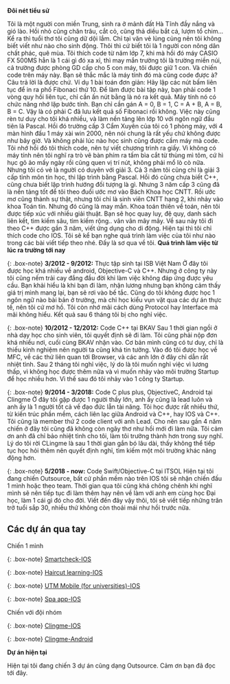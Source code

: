 
**Đôi nét tiểu sử**

Tôi là một người con miền Trung, sinh ra ở mảnh đất Hà Tĩnh đầy nắng và gió lào. Hồi nhỏ cũng chăn trâu, cắt cỏ, cũng thả diều bắt cá, lượm tổ chim... Kể ra thì tuổi thơ tôi cũng dữ dội lắm. Chỉ tại văn vẻ lủng củng nên tôi không biết viết như nào cho sinh động. Thôi thì cứ biết tôi là 1 người con nông dân chất phác, quê mùa. Tôi thích code từ năm lớp 7, khi mà hồi đó máy CASIO FX 500MS hẳn là 1 cái gì đó xa xỉ, thì may mắn trường tôi là trường miền núi, cả trường được phòng GD cấp cho 5 con máy, tôi được giữ 1 con. Và chiến code trên máy này. Bạn sẽ thắc mắc là máy tính đó mà cũng code được à? Câu trả lời là được chứ. Ví dụ 1 bài toán đơn giản:
Hãy lập các nút bấm liên tục để in ra phố Fibonaci thứ 10. 
Để làm được bài tập này, bạn phải code 1 vòng quy hồi liên tục, chỉ cần ấn nút bằng là nó ra kết quả.
Máy tính nó có chức năng nhớ lặp bước tính. Bạn chỉ cần gán A = 0, B = 1, C = A + B, A = B, B = C. 
Vậy là có phải C đã lưu kết quả số Fibonaci rồi không.
Việc này cũng rèn tư duy cho tôi khá nhiều, và làm nền tảng lên lớp 10 với ngôn ngữ đầu tiên là Pascal. Hồi đó trường cấp 3 Cẩm Xuyên của tôi có 1 phòng máy, với 4 màn hình đấu 1 máy xài win 2000, nên nói chung là rất yếu chứ không được như bây giờ. Và không phải lúc nào học sinh cũng được cầm máy mà code. Tôi nhớ hồi đó tôi thích code, nên tự viết chương trình ra giấy. Vì không có máy tính nên tôi nghĩ ra trò vẽ bàn phím ra tấm bìa cắt từ thùng mì tôm, cứ hì hục gõ ảo mấy ngày rồi cũng quen vị trí nút, không phải mổ lò cò nữa. Nhưng tôi có vẻ là người có duyên với giải 3. Cả 3 năm tôi cũng chỉ là giải 3 cấp tỉnh môn tin học, thi lập trình bằng Pascal. Hồi đó cũng chưa biết C++, cũng chưa biết lập trình hướng đối tượng là gì. Nhưng 3 năm cấp 3 cũng đã là nền tảng tốt để tôi theo đuổi ước mơ vào Bách Khoa học CNTT. Rồi ước mơ cũng thành sự thật, nhưng tôi chỉ là sinh viên CNTT hạng 2, khi nhảy vào khoa Toán tin. Nhưng đó cũng là may mắn. Khoa toán thiên về toán, nên tôi được tiếp xúc với nhiều giải thuật. Bạn sẽ học quay luy, đệ quy, danh sách liên kết, tìm kiếm sâu, tìm kiếm rộng.. vân vân mây mây. Về sau này tôi đi theo C++ được gần 3 năm, viết ứng dụng cho di động. Hiện tại thì tôi chỉ thích code cho IOS. 
Tôi sẽ kể bạn nghe quá trình làm việc của tôi như nào trong các bài viết tiếp theo nhé.
Đấy là sơ qua về tôi.
**Quá trình làm việc từ lúc ra trường tới nay**

{: .box-note}
**3/2012 - 9/2012:** Thực tập sinh tại ISB Việt Nam
Ở đây tôi được học khá nhiều về android, Objective-C và C++. Nhưng ở công ty này tôi cũng nếm trải cay đắng đầu đời khi làm việc không đáp ứng được yêu cầu. Bạn khải hiểu là khi bạn đi làm, nhận lương nhưng bạn không cảm thấy giá trị mình mang lại, bạn sẽ rơi vào bế tắc. Cũng do tôi không được học 1 ngôn ngữ nào bài bản ở trường, mà chỉ học kiểu vụn vặt qua các dự án thực tế, nên tôi cứ mơ hồ. Tôi còn nhớ mãi cách dùng Protocol hay Interface mà mãi không hiểu. Kết quả sau 6 tháng tôi bị cho nghỉ việc. 

{: .box-note}
**10/2012 - 12/2012:** Code C++ tại BKAV
Sau 1 thời gian ngồi ở nhà dạy học cho sinh viên, tôi quyết định sẽ đi làm. Tôi cũng phải nộp đơn khá nhiều nơi, cuối cùng BKAV nhận vào. Cơ bản mình cũng có tư duy, chỉ là thiếu kinh nghiệm nên người ta cũng khá tin tưởng. Vào đó tôi được học về MFC, về các thứ liên quan tới Browser, và các anh lớn ở đây chỉ dẫn rất nhiệt tình. Sau 2 tháng tôi nghỉ việc, lý do là tôi muốn nghỉ việc vì lương thấp, vì không học được thêm nữa và vì muốn nhảy vào môi trường Startup để học nhiều hơn. Vì thế sau đó tôi nhảy vào 1 công ty Startup. 

{: .box-note}
**9/2014 - 3/2018:** Code C plus plus, ObjectiveC, Android tại Clingme
Ở đây tôi gặp được 1 người thầy lớn, anh ấy cũng là lead luôn và anh ấy là 1 người tốt cả về đạo đức lẫn tài năng. Tôi học được rất nhiều thứ, từ kiến trúc phần mềm, cách liên lạc giữa Android và C++, hay IOS và C++. Tôi cũng là member thứ 2 code client với anh Lead. Cho nên sau gần 4 năm chiến ở đây tôi cũng đã không còn ngây thơ như hồi mới đi làm nữa. Tôi cảm ơn anh đã chỉ bảo nhiệt tình cho tôi, làm tôi trưởng thành hơn trong suy nghĩ. Lý do tôi rời CLingme là sau 1 thời gian gắn bó lâu dài, thấy không thể tiếp tục học hỏi thêm nên quyết định nghỉ, tìm kiếm một môi trường khác năng động hơn. 

{: .box-note}
**5/2018 - now:** Code Swift/Objective-C tại ITSOL
Hiện tại tôi đang chiến Outsource, bất cứ phần mềm nào trên IOS tôi sẽ nhận chiến đấu 1 mình hoặc theo team. Thời gian qua tôi cũng khá chông chênh khi nghĩ mình sẽ nên tiếp tục đi làm thêm hay nên về làm với anh em cùng học Đại học, làm 1 cái gì đó cho đời.
Viết đến đây vậy thôi, tôi sẽ viết tiếp những trăn trở tuổi sắp 30, nhiều thứ không còn thoải mái như hồi trước nữa. 

## Các dự án qua tay

Chiến 1 mình

{: .box-note}
[Smartcheck-IOS](https://itunes.apple.com/us/app/smartcheckvn/id1280418445?mt=8)

{: .box-note}
[Haircut learning-IOS](https://itunes.apple.com/vn/app/h%E1%BB%8Dc-c%E1%BA%AFt-t%C3%B3c/id1317764284?mt=8)

{: .box-note}
[UTM Mobile (for universities)-IOS](https://itunes.apple.com/vn/app/utm-mobile/id1361014594?mt=8)

{: .box-note}
[Spa app-IOS](https://itunes.apple.com/vn/app/sorella-beauty-spa/id1368266626?mt=8)

Chiến với đội nhóm

{: .box-note}
[Clingme-IOS](https://itunes.apple.com/vn/app/id805612129?l=vi)

{: .box-note}
[Clingme-Android](https://play.google.com/store/apps/details?id=com.gigatum&hl=vi)

**Dự án hiện tại**

Hiện tại tôi đang chiến 3 dự án cũng dạng Outsource. 
Cảm ơn bạn đã đọc tới đây. 